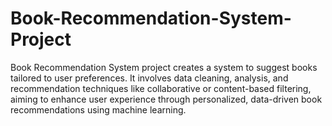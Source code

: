 # Book-Recommendation-System-Project
Book Recommendation System project creates a system to suggest books tailored to user preferences. It involves data cleaning, analysis, and recommendation techniques like collaborative or content-based filtering, aiming to enhance user experience through personalized, data-driven book recommendations using machine learning.
